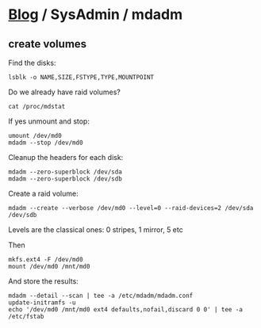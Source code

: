 
# [Blog](/) / SysAdmin / mdadm

## create volumes

Find the disks:
```
lsblk -o NAME,SIZE,FSTYPE,TYPE,MOUNTPOINT
```

Do we already have raid volumes?
```
cat /proc/mdstat
```

If yes unmount and stop:
```
umount /dev/md0
mdadm --stop /dev/md0
```

Cleanup the headers for each disk:

```
mdadm --zero-superblock /dev/sda
mdadm --zero-superblock /dev/sdb
```

Create a raid volume:
```
mdadm --create --verbose /dev/md0 --level=0 --raid-devices=2 /dev/sda /dev/sdb
```
Levels are the classical ones: 0 stripes, 1 mirror, 5 etc

Then
```
mkfs.ext4 -F /dev/md0
mount /dev/md0 /mnt/md0
```

And store the results:
```
mdadm --detail --scan | tee -a /etc/mdadm/mdadm.conf
update-initramfs -u
echo '/dev/md0 /mnt/md0 ext4 defaults,nofail,discard 0 0' | tee -a /etc/fstab
```

